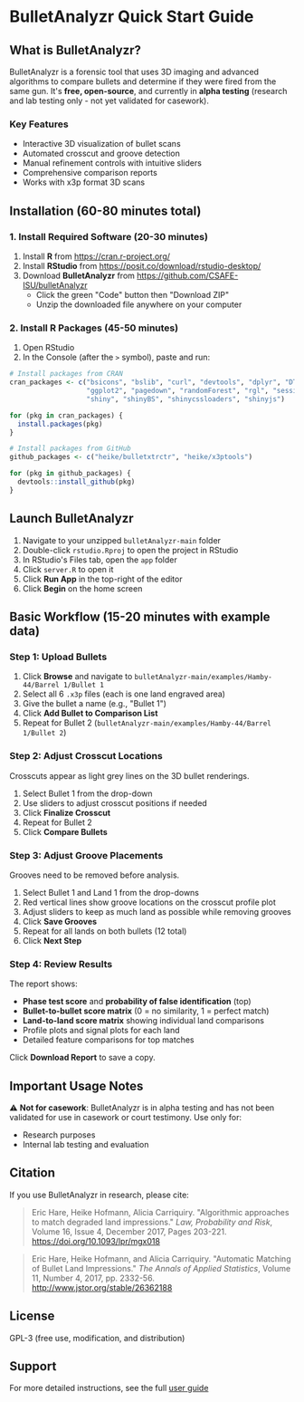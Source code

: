 # BulletAnalyzr Quick Start Guide

## What is BulletAnalyzr?

BulletAnalyzr is a forensic tool that uses 3D imaging and advanced algorithms to compare bullets and determine if they were fired from the same gun. It's **free, open-source**, and currently in **alpha testing** (research and lab testing only - not yet validated for casework).

### Key Features

- Interactive 3D visualization of bullet scans
- Automated crosscut and groove detection
- Manual refinement controls with intuitive sliders
- Comprehensive comparison reports
- Works with x3p format 3D scans

## Installation (60-80 minutes total)

### 1. Install Required Software (20-30 minutes)

1. Install **R** from https://cran.r-project.org/
2. Install **RStudio** from https://posit.co/download/rstudio-desktop/
3. Download **BulletAnalyzr** from https://github.com/CSAFE-ISU/bulletAnalyzr
   - Click the green "Code" button then "Download ZIP"
   - Unzip the downloaded file anywhere on your computer

### 2. Install R Packages (45-50 minutes)

1. Open RStudio
2. In the Console (after the `>` symbol), paste and run:

```r
# Install packages from CRAN
cran_packages <- c("bsicons", "bslib", "curl", "devtools", "dplyr", "DT", 
                   "ggplot2", "pagedown", "randomForest", "rgl", "sessioninfo", 
                   "shiny", "shinyBS", "shinycssloaders", "shinyjs")

for (pkg in cran_packages) {
  install.packages(pkg)
}

# Install packages from GitHub
github_packages <- c("heike/bulletxtrctr", "heike/x3ptools")

for (pkg in github_packages) {
  devtools::install_github(pkg)
}
```

## Launch BulletAnalyzr

1. Navigate to your unzipped `bulletAnalyzr-main` folder
2. Double-click `rstudio.Rproj` to open the project in RStudio
3. In RStudio's Files tab, open the `app` folder
4. Click `server.R` to open it
5. Click **Run App** in the top-right of the editor
6. Click **Begin** on the home screen

## Basic Workflow (15-20 minutes with example data)

### Step 1: Upload Bullets

1. Click **Browse** and navigate to `bulletAnalyzr-main/examples/Hamby-44/Barrel 1/Bullet 1`
2. Select all 6 `.x3p` files (each is one land engraved area)
3. Give the bullet a name (e.g., "Bullet 1")
4. Click **Add Bullet to Comparison List**
5. Repeat for Bullet 2 (`bulletAnalyzr-main/examples/Hamby-44/Barrel 1/Bullet 2`)

### Step 2: Adjust Crosscut Locations

Crosscuts appear as light grey lines on the 3D bullet renderings.

1. Select Bullet 1 from the drop-down
2. Use sliders to adjust crosscut positions if needed
3. Click **Finalize Crosscut**
4. Repeat for Bullet 2
5. Click **Compare Bullets**

### Step 3: Adjust Groove Placements

Grooves need to be removed before analysis.

1. Select Bullet 1 and Land 1 from the drop-downs
2. Red vertical lines show groove locations on the crosscut profile plot
3. Adjust sliders to keep as much land as possible while removing grooves
4. Click **Save Grooves**
5. Repeat for all lands on both bullets (12 total)
6. Click **Next Step**

### Step 4: Review Results

The report shows:

- **Phase test score** and **probability of false identification** (top)
- **Bullet-to-bullet score matrix** (0 = no similarity, 1 = perfect match)
- **Land-to-land score matrix** showing individual land comparisons
- Profile plots and signal plots for each land
- Detailed feature comparisons for top matches

Click **Download Report** to save a copy.

## Important Usage Notes

⚠️ **Not for casework**: BulletAnalyzr is in alpha testing and has not been validated for use in casework or court testimony. Use only for:

- Research purposes
- Internal lab testing and evaluation

## Citation

If you use BulletAnalyzr in research, please cite:

> Eric Hare, Heike Hofmann, Alicia Carriquiry. "Algorithmic approaches to match degraded land impressions." *Law, Probability and Risk*, Volume 16, Issue 4, December 2017, Pages 203-221. https://doi.org/10.1093/lpr/mgx018

> Eric Hare, Heike Hofmann, and Alicia Carriquiry. "Automatic Matching of Bullet Land Impressions." *The Annals of Applied Statistics*, Volume 11, Number 4, 2017, pp. 2332-56. http://www.jstor.org/stable/26362188

## License

GPL-3 (free use, modification, and distribution)

## Support

For more detailed instructions, see the full [user guide](docs/bulletAnalyzr-user-guide.pdf)